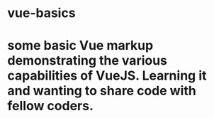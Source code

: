 # vue-basics

# some basic Vue markup demonstrating the various capabilities of VueJS. Learning it and wanting to share code with fellow coders.
